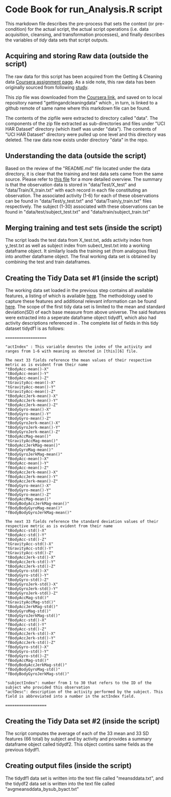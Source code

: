 # Code Book for run_Analysis.R script

This markdown file describes the pre-process that sets the context (or pre-condition) for the actual script, the actual script operations (i.e. data acquisition, cleansing, and transformation processes), and finally describes the variables of *tidy* data sets that script outputs. 

## Acquiring and storing Raw data (outside the script)
The raw data for this script has been acquired from the Getting & Cleaning data [Coursera assignment page][1]. As a side note, this raw data has been originally sourced from following [study][2].

This zip file was downloaded from the [Coursera link][1], and saved on to local repository named "gettingandcleaningdata"  which , in turn, is linked to a github remote of same name where this markdown file can be found.

The contents of the zipfile were extracted to directory called "data". The components of the zip file  extracted as sub-directories and files under "UCI HAR Dataset" directory (which itself was under "data"). The contents of "UCI HAR Dataset" directory were pulled up one level and this directory was deleted. The raw data now exists under directory "data" in the repo.

## Understanding the data (outside the script)
Based on the review of the "README.md" file located under the data directory, it is clear that the training and test data sets came from the same source. Please refer to [this file][3] for a more detailed overview. The summary is that the observation data is stored in "data/Test/X_test" and "data/Train/X_train.txt" with each record in each file constituting an observation. The associated activity (1-6) for each of these observations can be found in "data/Test/y_test.txt" and "data/Train/y_train.txt" files respectively. The subject (1-30) associated with these observations can be found in "data/test/subject_test.txt" and "data/train/subject_train.txt"

## Merging training and test sets (inside the script)
The script loads the test data from X_test.txt, adds activity index from y_test.txt as well as subject index from subect_test.txt into a working dataframe object. It similarly loads the training set (from analogous files) into another dataframe object. The final working data set is obtained by combining the test and train dataframes.

## Creating the Tidy Data set #1 (inside the script)
The working data set loaded in the previous step contains all available features, a listing of which is available [here][4]. The methodology used to capture these features and additional relevant information can be found [here][5]. The scope of the first tidy data set is limited to the mean and standard deviation(SD) of each base measure from above universe. The  said features were extracted into a seperate dataframe object tidydf1, which also had activity descriptions referenced in . The complete list of fields in this tidy dataset tidydf1 is as follows:

	==================

	"actIndex" : This variable denotes the index of the activity and ranges from 1-6 with meaning as denoted in [this][6] file.

	The next 33 fields reference the mean values of their respective metric as is evident from their name
	"tBodyAcc-mean()-X"
	"tBodyAcc-mean()-Y"
	"tBodyAcc-mean()-Z"
	"tGravityAcc-mean()-X"
	"tGravityAcc-mean()-Y"
	"tGravityAcc-mean()-Z"
	"tBodyAccJerk-mean()-X"
	"tBodyAccJerk-mean()-Y"
	"tBodyAccJerk-mean()-Z"
	"tBodyGyro-mean()-X"
	"tBodyGyro-mean()-Y"
	"tBodyGyro-mean()-Z"
	"tBodyGyroJerk-mean()-X"
	"tBodyGyroJerk-mean()-Y"
	"tBodyGyroJerk-mean()-Z"
	"tBodyAccMag-mean()"
	"tGravityAccMag-mean()"
	"tBodyAccJerkMag-mean()"
	"tBodyGyroMag-mean()"
	"tBodyGyroJerkMag-mean()"
	"fBodyAcc-mean()-X"
	"fBodyAcc-mean()-Y"
	"fBodyAcc-mean()-Z"
	"fBodyAccJerk-mean()-X"
	"fBodyAccJerk-mean()-Y"
	"fBodyAccJerk-mean()-Z"
	"fBodyGyro-mean()-X"
	"fBodyGyro-mean()-Y"
	"fBodyGyro-mean()-Z"
	"fBodyAccMag-mean()"
	"fBodyBodyAccJerkMag-mean()"
	"fBodyBodyGyroMag-mean()"
	"fBodyBodyGyroJerkMag-mean()"

	The next 33 fields reference the standard deviation values of their respective metric as is evident from their name
	"tBodyAcc-std()-X"
	"tBodyAcc-std()-Y"
	"tBodyAcc-std()-Z"
	"tGravityAcc-std()-X"
	"tGravityAcc-std()-Y"
	"tGravityAcc-std()-Z"
	"tBodyAccJerk-std()-X"
	"tBodyAccJerk-std()-Y"
	"tBodyAccJerk-std()-Z"
	"tBodyGyro-std()-X"
	"tBodyGyro-std()-Y"
	"tBodyGyro-std()-Z"
	"tBodyGyroJerk-std()-X"
	"tBodyGyroJerk-std()-Y"
	"tBodyGyroJerk-std()-Z"
	"tBodyAccMag-std()"
	"tGravityAccMag-std()"
	"tBodyAccJerkMag-std()"
	"tBodyGyroMag-std()"
	"tBodyGyroJerkMag-std()"
	"fBodyAcc-std()-X"
	"fBodyAcc-std()-Y"
	"fBodyAcc-std()-Z"
	"fBodyAccJerk-std()-X"
	"fBodyAccJerk-std()-Y"
	"fBodyAccJerk-std()-Z"
	"fBodyGyro-std()-X"
	"fBodyGyro-std()-Y"
	"fBodyGyro-std()-Z"
	"fBodyAccMag-std()"
	"fBodyBodyAccJerkMag-std()"
	"fBodyBodyGyroMag-std()"
	"fBodyBodyGyroJerkMag-std()"

	"subjectIndex": number from 1 to 30 that refers to the ID of the subject who provided this observation
	"actDesc": description of the activity performed by the subject. This field is abbreviated into a number in the actIndex field.

	==================


## Creating the Tidy Data set #2 (inside the script)
The script computes the average of each of the 33 mean and 33 SD features (66 total) by subject and by activity and provides a summary dataframe object called tidydf2. This object contins same fields as the previous tidydf1.

## Creating output files (inside the script)
The tidydf1 data set is written into the text file called "meansddata.txt", and the tidydf2 data set is written into the text file called "avgmeansddata_bysub_byact.txt"


  [1]: https://d396qusza40orc.cloudfront.net/getdata%2Fprojectfiles%2FUCI%20HAR%20Dataset.zip
  [2]: http://archive.ics.uci.edu/ml/datasets/Human+Activity+Recognition+Using+Smartphones
  [3]: https://github.com/nandatascientist/gettingandcleaningdata/blob/master/data/README1.txt
  [4]: https://github.com/nandatascientist/gettingandcleaningdata/blob/master/data/features.txt
  [5]: https://github.com/nandatascientist/gettingandcleaningdata/blob/master/data/features_info.txt
  [6]: https://github.com/nandatascientist/gettingandcleaningdata/blob/master/data/activity_labels.txt